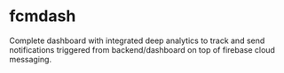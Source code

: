# fcmdash
Complete dashboard with integrated deep analytics to track and send notifications triggered from backend/dashboard on top of firebase cloud messaging.
